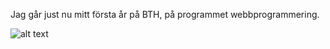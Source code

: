 Jag går just nu mitt första år på BTH, på programmet webbprogrammering.

![alt text][logo]

[logo]: http://www.student.bth.se/~jejd14/phpmvc/Kmom01/webroot/img/me/byline.png "Logo Title Text 2"